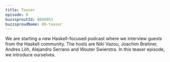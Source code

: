 ```yaml
---
title: Teaser
episode: 0
buzzsproutId: 8849953
buzzsproudName: 00-teaser
---
```

We are starting a new Haskell-focused podcast where we interview guests from the Haskell community. The hosts are Niki Vazou, Joachim Breitner, Andres Löh, Alejandro Serrano and Wouter Swierstra. In this teaser episode, we introduce ourselves.
